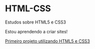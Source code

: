 # HTML-CSS
Estudos sobre HTML5 e CSS3

Estou aprendendo a criar sites!

<a href="https://joseaugusto-15.github.io/HTML-CSS/Desafios/d010/android_03.html">Primeiro projeto utilizando HTML5 e CSS3</a>